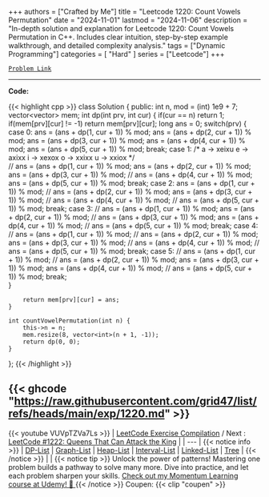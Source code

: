 
+++
authors = ["Crafted by Me"]
title = "Leetcode 1220: Count Vowels Permutation"
date = "2024-11-01"
lastmod = "2024-11-06"
description = "In-depth solution and explanation for Leetcode 1220: Count Vowels Permutation in C++. Includes clear intuition, step-by-step example walkthrough, and detailed complexity analysis."
tags = ["Dynamic Programming"]
categories = [
    "Hard"
]
series = ["Leetcode"]
+++



[`Problem Link`](https://leetcode.com/problems/count-vowels-permutation/description/)

---
**Code:**

{{< highlight cpp >}}
class Solution {
public:
    int n, mod = (int) 1e9 + 7;
    vector<vector<int>> mem;
    int dp(int prv, int cur) {
        if(cur == n) return 1;
        if(mem[prv][cur] != -1) return mem[prv][cur];
        long ans = 0;
        switch(prv) {
            case 0:
                ans = (ans + dp(1, cur + 1)) % mod;
                ans = (ans + dp(2, cur + 1)) % mod;
                ans = (ans + dp(3, cur + 1)) % mod;
                ans = (ans + dp(4, cur + 1)) % mod;
                ans = (ans + dp(5, cur + 1)) % mod;
            break;
            case 1:
        /*  a -> xeixu  e -> axixx  i -> xexox  o -> xxixx  u -> xxiox  */            
                // ans = (ans + dp(1, cur + 1)) % mod;
                ans = (ans + dp(2, cur + 1)) % mod;
                ans = (ans + dp(3, cur + 1)) % mod;
                // ans = (ans + dp(4, cur + 1)) % mod;
                ans = (ans + dp(5, cur + 1)) % mod;
            break;
            case 2:
                ans = (ans + dp(1, cur + 1)) % mod;
                // ans = (ans + dp(2, cur + 1)) % mod;
                ans = (ans + dp(3, cur + 1)) % mod;
                // ans = (ans + dp(4, cur + 1)) % mod;
                // ans = (ans + dp(5, cur + 1)) % mod;
            break;
            case 3:
                // ans = (ans + dp(1, cur + 1)) % mod;
                ans = (ans + dp(2, cur + 1)) % mod;
                // ans = (ans + dp(3, cur + 1)) % mod;
                ans = (ans + dp(4, cur + 1)) % mod;
                // ans = (ans + dp(5, cur + 1)) % mod;
            break;
            case 4:
                // ans = (ans + dp(1, cur + 1)) % mod;
                // ans = (ans + dp(2, cur + 1)) % mod;
                ans = (ans + dp(3, cur + 1)) % mod;
                // ans = (ans + dp(4, cur + 1)) % mod;
                // ans = (ans + dp(5, cur + 1)) % mod;
            break;
            case 5:
                // ans = (ans + dp(1, cur + 1)) % mod;
                // ans = (ans + dp(2, cur + 1)) % mod;
                ans = (ans + dp(3, cur + 1)) % mod;
                ans = (ans + dp(4, cur + 1)) % mod;
                // ans = (ans + dp(5, cur + 1)) % mod;
            break;                                                                        
        }

        return mem[prv][cur] = ans;
    }

    int countVowelPermutation(int n) {
        this->n = n;
        mem.resize(8, vector<int>(n + 1, -1));
        return dp(0, 0);
    }
};
{{< /highlight >}}

{{< ghcode "https://raw.githubusercontent.com/grid47/list/refs/heads/main/exp/1220.md" >}}
---
{{< youtube VUVpTZVa7Ls >}}
| [LeetCode Exercise Compilation](https://grid47.xyz/leetcode/) / Next : [LeetCode #1222: Queens That Can Attack the King](https://grid47.xyz/posts/leetcode_1222) |
| --- |
{{< notice info >}}
| [DP-List](https://grid47.xyz/lists/dp/) | [Graph-List](https://grid47.xyz/lists/graph/) | [Heap-List](https://grid47.xyz/lists/heap/) | [Interval-List](https://grid47.xyz/lists/interval/) | [Linked-List](https://grid47.xyz/lists/ll/) | [Tree](https://grid47.xyz/lists/tree/) |
{{< /notice >}}
| |
{{< notice tip >}}
Unlock the power of patterns! Mastering one problem builds a pathway to solve many more. Dive into practice, and let each problem sharpen your skills. [Check out my Momentum Learning course at Udemy! 🚀 ](https://www.udemy.com/course/algorithms-and-data-structures-in-cpp/)
{{< /notice >}}
Coupen: {{< clip "coupen" >}}
